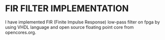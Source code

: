 # FIR FILTER IMPLEMENTATION

I have implemented FIR (Finite Impulse Response) low-pass filter on fpga by using VHDL language and open source floating point core from opencores.org.

